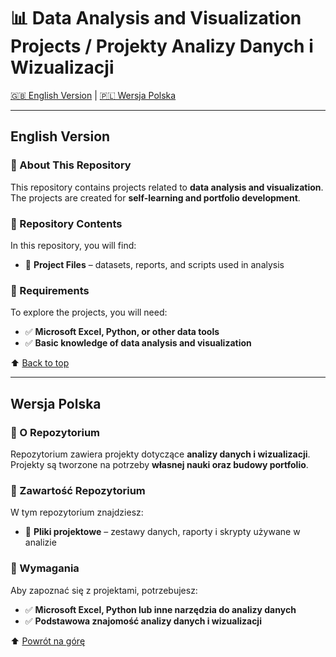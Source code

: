 # 📊 Data Analysis and Visualization Projects / Projekty Analizy Danych i Wizualizacji

[🇬🇧 English Version](#english-version) | [🇵🇱 Wersja Polska](#wersja-polska)

---

## English Version

### 🎯 About This Repository

This repository contains projects related to **data analysis and visualization**.  
The projects are created for **self-learning and portfolio development**.

### 📂 Repository Contents

In this repository, you will find:

- 📁 **Project Files** – datasets, reports, and scripts used in analysis

### 🔧 Requirements

To explore the projects, you will need:

- ✅ **Microsoft Excel, Python, or other data tools**
- ✅ **Basic knowledge of data analysis and visualization**

⬆ [Back to top](#data-analysis-and-visualization-projects--projekty-analizy-danych-i-wizualizacji)

---

## Wersja Polska

### 🎯 O Repozytorium

Repozytorium zawiera projekty dotyczące **analizy danych i wizualizacji**.  
Projekty są tworzone na potrzeby **własnej nauki oraz budowy portfolio**.

### 📂 Zawartość Repozytorium

W tym repozytorium znajdziesz:

- 📁 **Pliki projektowe** – zestawy danych, raporty i skrypty używane w analizie

### 🔧 Wymagania

Aby zapoznać się z projektami, potrzebujesz:

- ✅ **Microsoft Excel, Python lub inne narzędzia do analizy danych**
- ✅ **Podstawowa znajomość analizy danych i wizualizacji**

⬆ [Powrót na górę](#data-analysis-and-visualization-projects--projekty-analizy-danych-i-wizualizacji)
